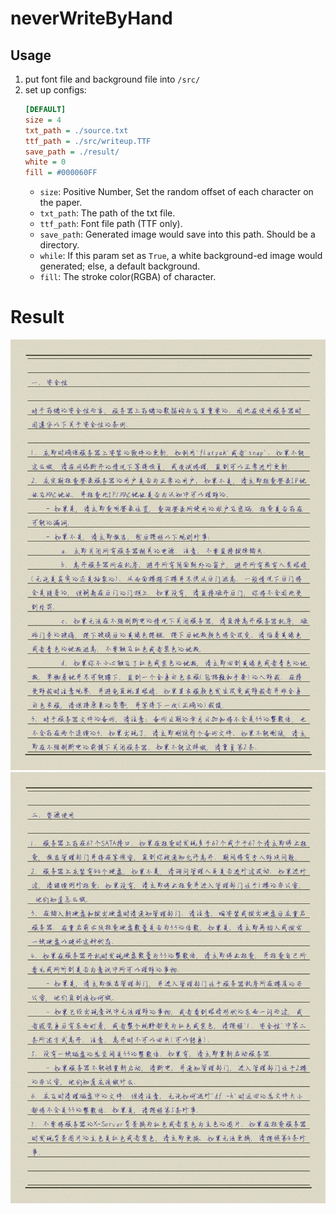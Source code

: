 # neverWriteByHand

## Usage

1. put font file and background file into `/src/`
2. set up configs:
    ``` ini
    [DEFAULT]
    size = 4
    txt_path = ./source.txt
    ttf_path = ./src/writeup.TTF
    save_path = ./result/
    white = 0
    fill = #000060FF
    ```
    - `size`: Positive Number, Set the random offset of each character on the paper.
    - `txt_path`: The path of the txt file.
    - `ttf_path`: Font file path (TTF only).
    - `save_path`: Generated image would save into this path. Should be a directory.
    - `while`: If this param set as `True`, a white background-ed image would generated; else, a default background.
    - `fill`: The stroke color(RGBA) of character.

# Result

![img1](./img/1.png)
![img2](./img/2.png)
